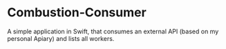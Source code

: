 # Combustion-Consumer
A simple application in Swift, that consumes an external API (based on my personal Apiary) and lists all workers.
